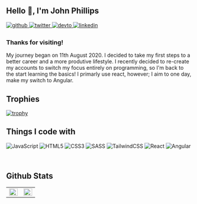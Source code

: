 <h2>Hello 👋, I'm John Phillips</h2>
  

<a href="https://github.com/john-k-phillips" target="_blank">
<img src=https://img.shields.io/badge/github-%2324292e.svg?&style=for-the-badge&logo=github&logoColor=white alt=github style="margin-bottom: 5px;" />
</a>
<a href="https://twitter.com/john_k_phillips" target="_blank">
<img src=https://img.shields.io/badge/twitter-%2300acee.svg?&style=for-the-badge&logo=twitter&logoColor=white alt=twitter style="margin-bottom: 5px;" />
</a>
<a href="https://dev.to/john_k_phillips" target="_blank">
<img src=https://img.shields.io/badge/dev.to-%2308090A.svg?&style=for-the-badge&logo=dev.to&logoColor=white alt=devto style="margin-bottom: 5px;" />
</a>
<a href="https://linkedin.com/in/john-phillips-18657921a" target="_blank">
<img src=https://img.shields.io/badge/linkedin-%231E77B5.svg?&style=for-the-badge&logo=linkedin&logoColor=white alt=linkedin style="margin-bottom: 5px;" />
</a>  
  



### Thanks for visiting!  
My journey began on 11th August 2020. I decided to take my first steps to a better career and a more produtive lifestyle. I recently decided to re-create my accounts to switch my focus entirely on programming, so I'm back to the start learning the basics! I primarly use react, however; I aim to one day, make my switch to Angular.
  

<h2>Trophies</h2>

[![trophy](https://github-profile-trophy.vercel.app/?username=john-k-phillips&theme=chalk&&column=8&margin-w=10)](https://github.com/ryo-ma/github-profile-trophy)

<h2>Things I code with</h2>
<p>
  <img alt="JavaScript" src="https://img.shields.io/badge/-JavaScript-yellow?style=flat-square&logo=JavaScript&logoColor=white" />
  <img alt="HTML5" src="https://img.shields.io/badge/-HTML5-red?style=flat-square&logo=html5&logoColor=white" />
  <img alt="CSS3" src="https://img.shields.io/badge/-CSS3-blue?style=flat-square&logo=css3&logoColor=white" />
  
  <img alt="SASS" src="https://img.shields.io/badge/-SASS-bf4080?style=flat-square&logo=sass&logoColor=white" />
  <img alt="TailwindCSS" src="https://img.shields.io/badge/-TailwindCSS-06b6d4?style=flat-square&logo=TailwindCSS&logoColor=white" />
  
  <img alt="React" src="https://img.shields.io/badge/-React-61dafb?style=flat-square&logo=React&logoColor=black" />
  <img alt="Angular" src="https://img.shields.io/badge/-Angular-dd1b16?style=flat-square&logo=Angular&logoColor=white" />
  
</p>

<br>

<h2>Github Stats</h2>
<table><tr><td valign="top" width="50%">

<img src="https://github-readme-streak-stats.herokuapp.com?user=john-k-phillips&theme=react&date_format=M%20j%5B%2C%20Y%5D" align="left" style="width: 100%" />

</td><td valign="top" width="50%">

<img src="https://github-readme-stats.vercel.app/api?username=john-k-phillips&show_icons=true&theme=react" align="left" style="width: 100%" />

</td></tr></table>
